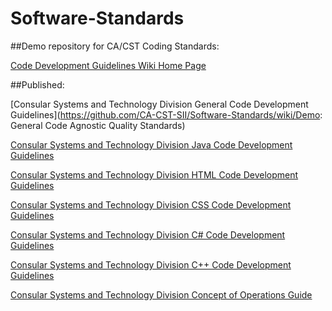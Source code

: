 Software-Standards
==================

##Demo repository for CA/CST Coding Standards:

[Code Development Guidelines Wiki Home Page](https://github.com/CA-CST-SII/Software-Standards/wiki)

##Published:

[Consular Systems and Technology Division General Code Development Guidelines](https://github.com/CA-CST-SII/Software-Standards/wiki/Demo: General Code Agnostic Quality Standards)

[Consular Systems and Technology Division Java Code Development Guidelines](https://github.com/CA-CST-SII/Software-Standards/wiki/Demo:-Genral-Java-Code-Standards)

[Consular Systems and Technology Division HTML Code Development Guidelines](https://github.com/CA-CST-SII/Software-Standards/wiki/Demo:-HTML-Coding-Standards.)

[Consular Systems and Technology Division CSS Code Development Guidelines](https://github.com/CA-CST-SII/Software-Standards/wiki/Demo:-CSS-Coding-Standards.)

[Consular Systems and Technology Division C# Code Development Guidelines](https://github.com/CA-CST-SII/Software-Standards/wiki/Demo:-C%23-Code-Standards) 

[Consular Systems and Technology Division C++ Code Development Guidelines](https://github.com/CA-CST-SII/Software-Standards/wiki/Demo:-C-PlusPlus-Coding-Standards) 

[Consular Systems and Technology Division Concept of Operations Guide](https://github.com/CA-CST-SII/Software-Standards/wiki/Demo-Concept-of-Operations)


